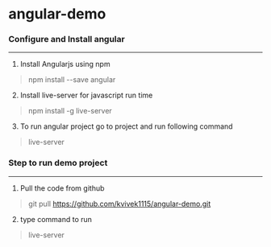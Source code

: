 # angular-demo

### Configure and Install angular
-------------------------------

1. Install Angularjs using npm

> npm install --save angular

2. Install live-server for javascript run time

> npm install -g live-server

3. To run angular project go to project and run following command

> live-server


### Step to run demo project
------------------------

1. Pull the code from github

> git pull https://github.com/kvivek1115/angular-demo.git

2. type command to run 

> live-server
